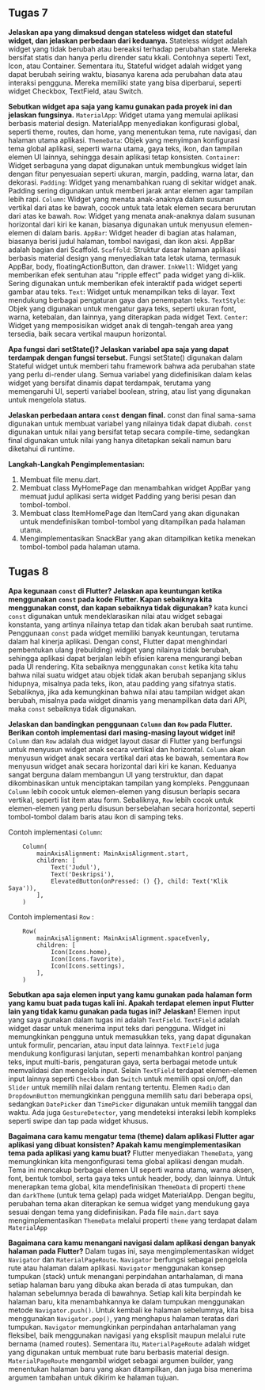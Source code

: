 ## Tugas 7

**Jelaskan apa yang dimaksud dengan stateless widget dan stateful widget, dan jelaskan perbedaan dari keduanya.**
Stateless widget adalah widget yang tidak berubah atau bereaksi terhadap perubahan state. Mereka bersifat statis dan hanya perlu dirender satu kkali. Contohnya seperti Text, Icon, atau Container. Sementara itu, Stateful widget adalah widget yang dapat berubah seiring waktu, biasanya karena ada perubahan data atau interaksi pengguna. Mereka memiliki state yang bisa diperbarui, seperti widget Checkbox, TextField, atau Switch.

**Sebutkan widget apa saja yang kamu gunakan pada proyek ini dan jelaskan fungsinya.**
`MaterialApp`: Widget utama yang memulai aplikasi berbasis material design. MaterialApp menyediakan konfigurasi global, seperti theme, routes, 
dan home, yang menentukan tema, rute navigasi, dan halaman utama aplikasi.
`ThemeData`: Objek yang menyimpan konfigurasi tema global aplikasi, seperti warna utama, gaya teks, ikon, dan tampilan elemen UI lainnya, sehingga desain aplikasi tetap konsisten.
`Container`: Widget serbaguna yang dapat digunakan untuk membungkus widget lain dengan fitur penyesuaian seperti ukuran, margin, padding, warna latar, dan dekorasi.
`Padding`: Widget yang menambahkan ruang di sekitar widget anak. Padding sering digunakan untuk memberi jarak antar elemen agar tampilan lebih rapi.
`Column`: Widget yang menata anak-anaknya dalam susunan vertikal dari atas ke bawah, cocok untuk tata letak elemen secara berurutan dari atas ke bawah.
`Row`: Widget yang menata anak-anaknya dalam susunan horizontal dari kiri ke kanan, biasanya digunakan untuk menyusun elemen-elemen di dalam baris.
`AppBar`: Widget header di bagian atas halaman, biasanya berisi judul halaman, tombol navigasi, dan ikon aksi. AppBar adalah bagian dari Scaffold.
`Scaffold`: Struktur dasar halaman aplikasi berbasis material design yang menyediakan tata letak utama, termasuk AppBar, body, floatingActionButton, dan drawer.
`InkWell`: Widget yang memberikan efek sentuhan atau "ripple effect" pada widget yang di-klik. Sering digunakan untuk memberikan efek interaktif pada widget seperti gambar atau teks.
`Text`: Widget untuk menampilkan teks di layar. Text mendukung berbagai pengaturan gaya dan penempatan teks.
`TextStyle`: Objek yang digunakan untuk mengatur gaya teks, seperti ukuran font, warna, ketebalan, dan lainnya, yang diterapkan pada widget Text.
`Center`: Widget yang memposisikan widget anak di tengah-tengah area yang tersedia, baik secara vertikal maupun horizontal.

**Apa fungsi dari setState()? Jelaskan variabel apa saja yang dapat terdampak dengan fungsi tersebut.**
Fungsi setState() digunakan dalam Stateful widget untuk memberi tahu framework bahwa ada perubahan state yang perlu di-render ulang. Semua variabel yang didefinisikan dalam kelas widget yang bersifat dinamis dapat terdampak, terutama yang memengaruhi UI, seperti variabel boolean, string, atau list yang digunakan untuk mengelola status.

**Jelaskan perbedaan antara `const` dengan final.**
const dan final sama-sama digunakan untuk membuat variabel yang nilainya tidak dapat diubah. `const` digunakan untuk nilai yang bersifat tetap secara compile-time, sedangkan final digunakan untuk nilai yang hanya ditetapkan sekali namun baru diketahui di runtime.

**Langkah-Langkah Pengimplementasian:**
1. Membuat file menu.dart.
2. Membuat class MyHomePage dan menambahkan widget AppBar yang memuat judul aplikasi serta widget Padding yang berisi pesan dan tombol-tombol.
3. Membuat class ItemHomePage dan ItemCard yang akan digunakan untuk mendefinisikan tombol-tombol yang ditampilkan pada halaman utama.
4. Mengimplementasikan SnackBar yang akan ditampilkan ketika menekan tombol-tombol pada halaman utama.

## Tugas 8

**Apa kegunaan `const` di Flutter? Jelaskan apa keuntungan ketika menggunakan `const` pada kode Flutter. Kapan sebaiknya kita menggunakan const, dan kapan sebaiknya tidak digunakan?**
kata kunci `const` digunakan untuk mendeklarasikan nilai atau widget sebagai konstanta, yang artinya nilainya tetap dan tidak akan berubah saat runtime. Penggunaan `const` pada widget memiliki banyak keuntungan, terutama dalam hal kinerja aplikasi. Dengan const, Flutter dapat menghindari pembentukan ulang (rebuilding) widget yang nilainya tidak berubah, sehingga aplikasi dapat berjalan lebih efisien karena mengurangi beban pada UI rendering. Kita sebaiknya menggunakan `const` ketika kita tahu bahwa nilai suatu widget atau objek tidak akan berubah sepanjang siklus hidupnya, misalnya pada teks, ikon, atau padding yang sifatnya statis. Sebaliknya, jika ada kemungkinan bahwa nilai atau tampilan widget akan berubah, misalnya pada widget dinamis yang menampilkan data dari API, maka `const` sebaiknya tidak digunakan.

**Jelaskan dan bandingkan penggunaan `Column` dan `Row` pada Flutter. Berikan contoh implementasi dari masing-masing layout widget ini!**
`Column` dan `Row` adalah dua widget layout dasar di Flutter yang berfungsi untuk menyusun widget anak secara vertikal dan horizontal. `Column` akan menyusun widget anak secara vertikal dari atas ke bawah, sementara `Row` menyusun widget anak secara horizontal dari kiri ke kanan. Keduanya sangat berguna dalam membangun UI yang terstruktur, dan dapat dikombinasikan untuk menciptakan tampilan yang kompleks. Penggunaan `Column` lebih cocok untuk elemen-elemen yang disusun berlapis secara vertikal, seperti list item atau form. Sebaliknya, `Row` lebih cocok untuk elemen-elemen yang perlu disusun bersebelahan secara horizontal, seperti tombol-tombol dalam baris atau ikon di samping teks.

Contoh implementasi `Column`:
```
    Column(
        mainAxisAlignment: MainAxisAlignment.start,
        children: [
            Text('Judul'),
            Text('Deskripsi'),
            ElevatedButton(onPressed: () {}, child: Text('Klik Saya')),
        ],
    )

```
Contoh implementasi `Row`   :

```
    Row(
        mainAxisAlignment: MainAxisAlignment.spaceEvenly,
        children: [
            Icon(Icons.home),
            Icon(Icons.favorite),
            Icon(Icons.settings),
        ],
    )

```

**Sebutkan apa saja elemen input yang kamu gunakan pada halaman form yang kamu buat pada tugas kali ini. Apakah terdapat elemen input Flutter lain yang tidak kamu gunakan pada tugas ini? Jelaskan!**
Elemen input yang saya gunakan dalam tugas ini adalah `TextField`. `TextField` adalah widget dasar untuk menerima input teks dari pengguna. Widget ini memungkinkan pengguna untuk memasukkan teks, yang dapat digunakan untuk formulir, pencarian, atau input data lainnya. `TextField` juga mendukung konfigurasi lanjutan, seperti menambahkan kontrol panjang teks, input multi-baris, pengaturan gaya, serta berbagai metode untuk memvalidasi dan mengelola input. Selain `TextField` terdapat elemen-elemen input lainnya seperti `Checkbox` dan `Switch` untuk memilih opsi on/off, dan `Slider` untuk memilih nilai dalam rentang tertentu. Elemen `Radio` dan `DropdownButton` memungkinkan pengguna memilih satu dari beberapa opsi, sedangkan `DatePicker` dan `TimePicker` digunakan untuk memilih tanggal dan waktu. Ada juga `GestureDetector`, yang mendeteksi interaksi lebih kompleks seperti swipe dan tap pada widget khusus.

**Bagaimana cara kamu mengatur tema (theme) dalam aplikasi Flutter agar aplikasi yang dibuat konsisten? Apakah kamu mengimplementasikan tema pada aplikasi yang kamu buat?**
Flutter menyediakan `ThemeData`, yang memungkinkan kita mengonfigurasi tema global aplikasi dengan mudah. Tema ini mencakup berbagai elemen UI seperti warna utama, warna aksen, font, bentuk tombol, serta gaya teks untuk header, body, dan lainnya. Untuk menerapkan tema global, kita mendefinisikan `ThemeData` di properti `theme` dan `darkTheme` (untuk tema gelap) pada widget MaterialApp. Dengan begitu, perubahan tema akan diterapkan ke semua widget yang mendukung gaya sesuai dengan tema yang didefinisikan. Pada file `main.dart` saya mengimplementasikan `ThemeData` melalui properti `theme` yang terdapat dalam `MaterialApp`

**Bagaimana cara kamu menangani navigasi dalam aplikasi dengan banyak halaman pada Flutter?**
Dalam tugas ini, saya mengimplementasikan widget `Navigator` dan `MaterialPageRoute`. `Navigator` berfungsi sebagai pengelola rute atau halaman dalam aplikasi. `Navigator` menggunakan konsep tumpukan (stack) untuk menangani perpindahan antarhalaman, di mana setiap halaman baru yang dibuka akan berada di atas tumpukan, dan halaman sebelumnya berada di bawahnya. Setiap kali kita berpindah ke halaman baru, kita menambahkannya ke dalam tumpukan menggunakan metode `Navigator.push()`. Untuk kembali ke halaman sebelumnya, kita bisa menggunakan `Navigator.pop()`, yang menghapus halaman teratas dari tumpukan. `Navigator` memungkinkan perpindahan antarhalaman yang fleksibel, baik menggunakan navigasi yang eksplisit maupun melalui rute bernama (named routes). Sementara itu, `MaterialPageRoute` adalah widget yang digunakan untuk membuat rute baru berbasis material design. `MaterialPageRoute` mengambil widget sebagai argumen builder, yang menentukan halaman baru yang akan ditampilkan, dan juga bisa menerima argumen tambahan untuk dikirim ke halaman tujuan.

